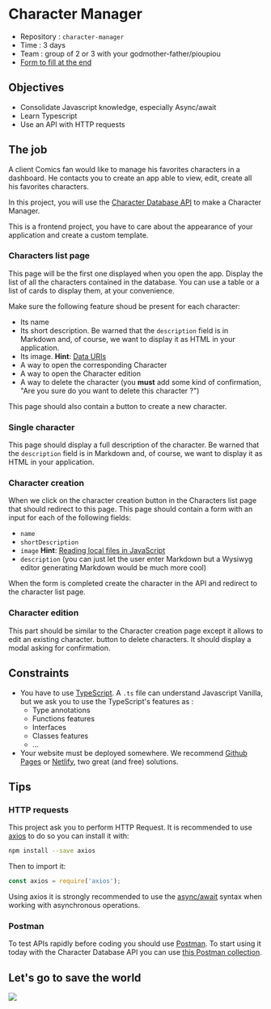 # Character Manager

- Repository : `character-manager`
- Time : 3 days
- Team : group of 2 or 3 with your godmother-father/pioupiou
- [Form to fill at the end](https://docs.google.com/forms/d/1LVN94lhwoMLuexCGgSdWvN-9JfmlaYQiK7qXuqCfwc8/)

## Objectives 

- Consolidate Javascript knowledge, especially Async/await
- Learn Typescript
- Use an API with HTTP requests

## The job

A client Comics fan would like to manage his favorites characters in a dashboard. He contacts you to create an app able to view, edit, create all his favorites characters. 

In this project, you will use the [Character Database API](https://character-database.becode.xyz/) to make a Character Manager.  
  
This is a frontend project, you have to care about the appearance of your application and create a custom template.

### Characters list page

This page will be the first one displayed when you open the app. Display the list of all the characters contained in the database. You can use a table or a list of cards to display them, at your convenience.

Make sure the following feature shoud be present for each character:

* Its name
* Its short description. Be warned that the `description` field is in Markdown and, of course, we want to display it as HTML in your application.
* Its image. **Hint**: [Data URIs](https://css-tricks.com/data-uris/)
* A way to open the corresponding Character
* A way to open the Character edition
* A way to delete the character (you **must** add some kind of confirmation, "Are you sure do you want to delete this character ?")

This page should also contain a button to create a new character.

### Single character 

This page should display a full description of the character. Be warned that the `description` field is in Markdown and, of course, we want to display it as HTML in your application.

### Character creation

When we click on the character creation button in the Characters list page that should redirect to this page. This page should contain a form with an input for each of the following fields:

* `name`
* `shortDescription`
* `image` **Hint**: [Reading local files in JavaScript](https://www.html5rocks.com/en/tutorials/file/dndfiles/)
* `description` (you can just let the user enter Markdown but a Wysiwyg editor generating Markdown would be much more cool)

When the form is completed create the character in the API and redirect to the character list page.

### Character edition

This part should be similar to the Character creation page except it allows to edit an existing character.
button to delete characters. It should display a modal asking for confirmation.


## Constraints

* You have to use [TypeScript](https://www.typescriptlang.org/). A `.ts` file can understand Javascript Vanilla, but we ask you to use the TypeScript's features as :
	- Type annotations
	- Functions features
	- Interfaces
	- Classes features
	- ...
* Your website must be deployed somewhere. We recommend [Github Pages](https://pages.github.com) or [Netlify](https://www.netlify.com), two great (and free) solutions.

## Tips

### HTTP requests

This project ask you to perform HTTP Request. It is recommended to use [axios](https://github.com/axios/axios) to do so you can install it with:

```bash
npm install --save axios
```

Then to import it:

```javascript
const axios = require('axios');
```
Using axios it is strongly recommended to use the [async/await](https://javascript.info/async-await) syntax when working with asynchronous operations.

### Postman

To test APIs rapidly before coding you should use [Postman](https://www.getpostman.com/). 
To start using it today with the Character Database API you can use [this Postman collection](https://static.becode.xyz/character-database/characters-database.postman_collection.json).



## Let's go to save the world

![](https://media.giphy.com/media/rf5TGw330sy88/giphy.gif)
